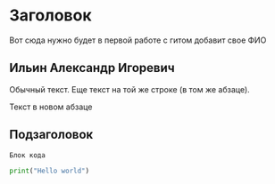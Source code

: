 # Заголовок

Вот сюда нужно будет в первой работе с гитом добавит свое ФИО

## Ильин Александр Игоревич

Обычный текст.
Еще текст на той же строке (в том же абзаце).

Текст в новом абзаце

## Подзаголовок

```
Блок кода
```

```python
print("Hello world")
```